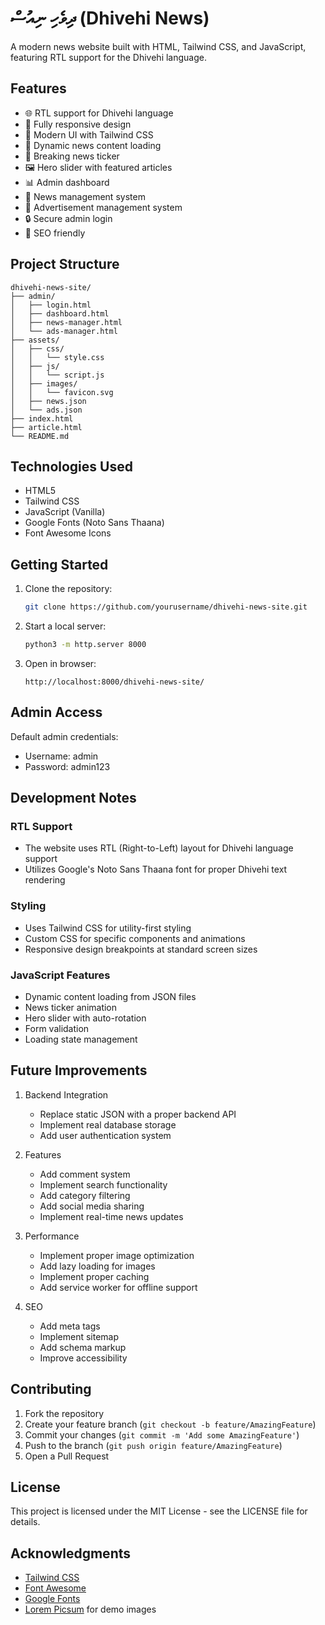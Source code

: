 # ދިވެހި ނިއުސް (Dhivehi News)

A modern news website built with HTML, Tailwind CSS, and JavaScript, featuring RTL support for the Dhivehi language.

## Features

- 🌐 RTL support for Dhivehi language
- 📱 Fully responsive design
- 🎨 Modern UI with Tailwind CSS
- 📰 Dynamic news content loading
- 🔄 Breaking news ticker
- 🖼️ Hero slider with featured articles
- 📊 Admin dashboard
- 💼 News management system
- 📢 Advertisement management system
- 🔒 Secure admin login
- 🎯 SEO friendly

## Project Structure

```
dhivehi-news-site/
├── admin/
│   ├── login.html
│   ├── dashboard.html
│   ├── news-manager.html
│   └── ads-manager.html
├── assets/
│   ├── css/
│   │   └── style.css
│   ├── js/
│   │   └── script.js
│   ├── images/
│   │   └── favicon.svg
│   ├── news.json
│   └── ads.json
├── index.html
├── article.html
└── README.md
```

## Technologies Used

- HTML5
- Tailwind CSS
- JavaScript (Vanilla)
- Google Fonts (Noto Sans Thaana)
- Font Awesome Icons

## Getting Started

1. Clone the repository:
   ```bash
   git clone https://github.com/yourusername/dhivehi-news-site.git
   ```

2. Start a local server:
   ```bash
   python3 -m http.server 8000
   ```

3. Open in browser:
   ```
   http://localhost:8000/dhivehi-news-site/
   ```

## Admin Access

Default admin credentials:
- Username: admin
- Password: admin123

## Development Notes

### RTL Support
- The website uses RTL (Right-to-Left) layout for Dhivehi language support
- Utilizes Google's Noto Sans Thaana font for proper Dhivehi text rendering

### Styling
- Uses Tailwind CSS for utility-first styling
- Custom CSS for specific components and animations
- Responsive design breakpoints at standard screen sizes

### JavaScript Features
- Dynamic content loading from JSON files
- News ticker animation
- Hero slider with auto-rotation
- Form validation
- Loading state management

## Future Improvements

1. Backend Integration
   - Replace static JSON with a proper backend API
   - Implement real database storage
   - Add user authentication system

2. Features
   - Add comment system
   - Implement search functionality
   - Add category filtering
   - Add social media sharing
   - Implement real-time news updates

3. Performance
   - Implement proper image optimization
   - Add lazy loading for images
   - Implement proper caching
   - Add service worker for offline support

4. SEO
   - Add meta tags
   - Implement sitemap
   - Add schema markup
   - Improve accessibility

## Contributing

1. Fork the repository
2. Create your feature branch (`git checkout -b feature/AmazingFeature`)
3. Commit your changes (`git commit -m 'Add some AmazingFeature'`)
4. Push to the branch (`git push origin feature/AmazingFeature`)
5. Open a Pull Request

## License

This project is licensed under the MIT License - see the LICENSE file for details.

## Acknowledgments

- [Tailwind CSS](https://tailwindcss.com/)
- [Font Awesome](https://fontawesome.com/)
- [Google Fonts](https://fonts.google.com/)
- [Lorem Picsum](https://picsum.photos/) for demo images
